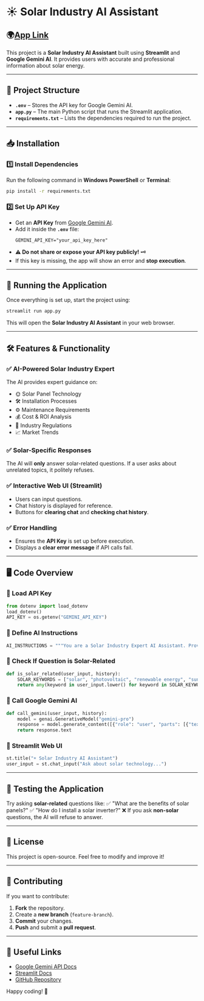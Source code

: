 # ☀️ Solar Industry AI Assistant

## 🌍[App Link](https://solar-ai-assistant-ekpyo5.streamlit.app/)

This project is a **Solar Industry AI Assistant** built using **Streamlit** and **Google Gemini AI**. It provides users with accurate and professional information about solar energy.

---

## 📂 Project Structure

- **`.env`** – Stores the API key for Google Gemini AI.
- **`app.py`** – The main Python script that runs the Streamlit application.
- **`requirements.txt`** – Lists the dependencies required to run the project.

---

## 📥 Installation

### **1️⃣ Install Dependencies**
Run the following command in **Windows PowerShell** or **Terminal**:
```bash
pip install -r requirements.txt
```

### **2️⃣ Set Up API Key**
- Get an **API Key** from [Google Gemini AI](https://ai.google.com/).
- Add it inside the **`.env`** file:
  ```plaintext
  GEMINI_API_KEY="your_api_key_here"
  ```
- **⚠️ Do not share or expose your API key publicly!** 🗝
- If this key is missing, the app will show an error and **stop execution**.

---

## 🚀 Running the Application
Once everything is set up, start the project using:
```bash
streamlit run app.py
```
This will open the **Solar Industry AI Assistant** in your web browser.

---

## 🛠️ Features & Functionality

### ✅ **AI-Powered Solar Industry Expert**
The AI provides expert guidance on:
- 🌞 Solar Panel Technology
- 🛠️ Installation Processes
- ⚙️ Maintenance Requirements
- 💰 Cost & ROI Analysis
- 📜 Industry Regulations
- 📈 Market Trends

### ✅ **Solar-Specific Responses**
The AI will **only** answer solar-related questions. If a user asks about unrelated topics, it politely refuses.

### ✅ **Interactive Web UI (Streamlit)**
- Users can input questions.
- Chat history is displayed for reference.
- Buttons for **clearing chat** and **checking chat history**.

### ✅ **Error Handling**
- Ensures the **API Key** is set up before execution.
- Displays a **clear error message** if API calls fail.

---

## 🖥️ Code Overview

### **🔹 Load API Key**
```python
from dotenv import load_dotenv
load_dotenv()
API_KEY = os.getenv("GEMINI_API_KEY")
```

### **🔹 Define AI Instructions**
```python
AI_INSTRUCTIONS = """You are a Solar Industry Expert AI Assistant. Provide professional information about solar energy."""
```

### **🔹 Check If Question is Solar-Related**
```python
def is_solar_related(user_input, history):
    SOLAR_KEYWORDS = ["solar", "photovoltaic", "renewable energy", "sun"]
    return any(keyword in user_input.lower() for keyword in SOLAR_KEYWORDS)
```

### **🔹 Call Google Gemini AI**
```python
def call_gemini(user_input, history):
    model = genai.GenerativeModel("gemini-pro")
    response = model.generate_content([{"role": "user", "parts": [{"text": user_input}]}])
    return response.text
```

### **🔹 Streamlit Web UI**
```python
st.title("☀️ Solar Industry AI Assistant")
user_input = st.chat_input("Ask about solar technology...")
```

---

## 🧪 Testing the Application
Try asking **solar-related** questions like:
✅ "What are the benefits of solar panels?"
✅ "How do I install a solar inverter?"
❌ If you ask **non-solar** questions, the AI will refuse to answer.

---

## 📜 License
This project is open-source. Feel free to modify and improve it!

---

## 🤝 Contributing
If you want to contribute:
1. **Fork** the repository.
2. Create a **new branch** (`feature-branch`).
3. **Commit** your changes.
4. **Push** and submit a **pull request**.

---

## 🔗 Useful Links
- [Google Gemini API Docs](https://ai.google.com/)
- [Streamlit Docs](https://docs.streamlit.io/)
- [GitHub Repository](https://github.com/aman-sharma-git/solar-ai-assistant)

Happy coding! 🚀


